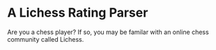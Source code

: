 # A Lichess Rating Parser

Are you a chess player? If so, you may be familar with an online chess community called Lichess.
